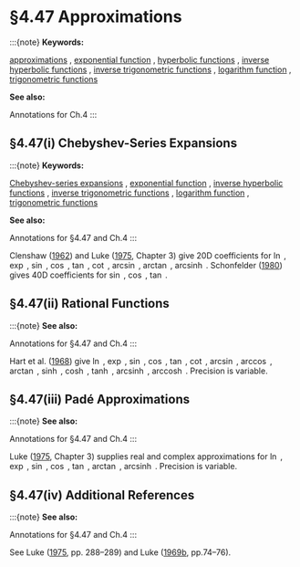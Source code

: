 # §4.47 Approximations

:::{note}
**Keywords:**

[approximations](http://dlmf.nist.gov/search/search?q=approximations) , [exponential function](http://dlmf.nist.gov/search/search?q=exponential%20function) , [hyperbolic functions](http://dlmf.nist.gov/search/search?q=hyperbolic%20functions) , [inverse hyperbolic functions](http://dlmf.nist.gov/search/search?q=inverse%20hyperbolic%20functions) , [inverse trigonometric functions](http://dlmf.nist.gov/search/search?q=inverse%20trigonometric%20functions) , [logarithm function](http://dlmf.nist.gov/search/search?q=logarithm%20function) , [trigonometric functions](http://dlmf.nist.gov/search/search?q=trigonometric%20functions)

**See also:**

Annotations for Ch.4
:::


## §4.47(i) Chebyshev-Series Expansions

:::{note}
**Keywords:**

[Chebyshev-series expansions](http://dlmf.nist.gov/search/search?q=Chebyshev-series%20expansions) , [exponential function](http://dlmf.nist.gov/search/search?q=exponential%20function) , [inverse hyperbolic functions](http://dlmf.nist.gov/search/search?q=inverse%20hyperbolic%20functions) , [inverse trigonometric functions](http://dlmf.nist.gov/search/search?q=inverse%20trigonometric%20functions) , [logarithm function](http://dlmf.nist.gov/search/search?q=logarithm%20function) , [trigonometric functions](http://dlmf.nist.gov/search/search?q=trigonometric%20functions)

**See also:**

Annotations for §4.47 and Ch.4
:::

Clenshaw ([1962](./bib/C.html#bib525 "Chebyshev Series for Mathematical Functions")) and Luke ([1975](./bib/L.html#bib1501 "Mathematical Functions and their Approximations"), Chapter 3) give 20D coefficients for $\ln$ , $\exp$ , $\sin$ , $\cos$ , $\tan$ , $\cot$ , $\operatorname{arcsin}$ , $\operatorname{arctan}$ , $\operatorname{arcsinh}$ . Schonfelder ([1980](./bib/S.html#bib2018 "Very high accuracy Chebyshev expansions for the basic trigonometric functions")) gives 40D coefficients for $\sin$ , $\cos$ , $\tan$ .


## §4.47(ii) Rational Functions

:::{note}
**See also:**

Annotations for §4.47 and Ch.4
:::

Hart et al. ([1968](./bib/H.html#bib1051 "Computer Approximations")) give $\ln$ , $\exp$ , $\sin$ , $\cos$ , $\tan$ , $\cot$ , $\operatorname{arcsin}$ , $\operatorname{arccos}$ , $\operatorname{arctan}$ , $\sinh$ , $\cosh$ , $\tanh$ , $\operatorname{arcsinh}$ , $\operatorname{arccosh}$ . Precision is variable.


## §4.47(iii) Padé Approximations

:::{note}
**See also:**

Annotations for §4.47 and Ch.4
:::

Luke ([1975](./bib/L.html#bib1501 "Mathematical Functions and their Approximations"), Chapter 3) supplies real and complex approximations for $\ln$ , $\exp$ , $\sin$ , $\cos$ , $\tan$ , $\operatorname{arctan}$ , $\operatorname{arcsinh}$ . Precision is variable.


## §4.47(iv) Additional References

:::{note}
**See also:**

Annotations for §4.47 and Ch.4
:::

See Luke ([1975](./bib/L.html#bib1501 "Mathematical Functions and their Approximations"), pp. 288–289) and Luke ([1969b](./bib/L.html#bib1496 "The Special Functions and their Approximations. Vol. 2"), pp.74–76).
